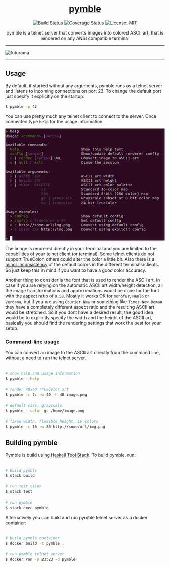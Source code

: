 <h1 align="center">
    <a href="https://github.com/weak-head/pymble">
        pymble
    </a>
</h1>

<p align="center">
    <a href="https://travis-ci.org/weak-head/pymble">
        <img alt="Build Status"
             src="https://travis-ci.org/weak-head/pymble.svg?branch=master">
    </a>
    <a href="https://coveralls.io/github/weak-head/pymble?branch=master">
        <img alt="Coverage Status"
             src="https://coveralls.io/repos/github/weak-head/pymble/badge.svg?branch=master">
    </a>
    <a href="https://github.com/weak-head/pymble/blob/master/LICENSE">
        <img alt="License: MIT"
             src="https://img.shields.io/badge/license-MIT-blue.svg">
    </a>
</p>

<p align="center">
  pymble is a telnet server that converts images into colored ASCII art, that is rendered on any ANSI compatible terminal
</p>

<hr>

![futurama](/img/futurama.png)

<hr>

## Usage

By default, if started without any arguments, pymble runs as a telnet server and listens to incoming connections on port 23. To change the default port just specify it explicitly on the startup:

``` sh
$ pymble -p 42
```

You can use pretty much any telnet client to connect to the server. Once connected type `help` for the usage information:

![telnet-usage](/img/telnet-usage.png)

The image is rendered directly in your terminal and you are limited to the capabilities of your telnet client (or terminal). Some telnet clients do not support TrueColor, others could alter the color a little bit. Also there is a [minor inconsistency](https://en.wikipedia.org/wiki/ANSI_escape_code#Colors) of the default colors in the different terminals/clients. So just keep this in mind if you want to have a good color accuracy.

Another thing to consider is the font that is used to render the ASCII art. In case if you are relying on the automatic ASCII art width/height detection, all the image transformations and approximations would be done for the font with the aspect ratio of `0.58`. Mostly it works OK for `monofur`, `Menlo` or `Verdana`, but if you are using `Courier New` or something like `Times New Roman` they have a completely different aspect ratio and the resulting ASCII art would be stretched. So if you dont have a desired result, the good idea would be to explicitly specify the width and the height of the ASCII art, basically you should find the rendering settings that work the best for your setup.

### Command-line usage

You can convert an image to the ASCII art directly from the command line, without a need to run the telnet server.

``` sh

# show help and usage information
$ pymble --help

# render 40x40 TrueColor art
$ pymble -c tc -w 40 -h 40 image.png

# default size, grayscale
$ pymble --color gs /home/image.png

# fixed width, flexible height, 16 colors
$ pymble -c 16 -w 80 http://some/url/img.png

```

## Building pymble

Pymble is build using [Haskell Tool Stack](http://haskellstack.org). To build pymble, run:

``` sh

# build pymble
$ stack build

# run test cases
$ stack test

# run pymble
$ stack exec pymble

```

Alternatively you can build and run pymble telnet server as a docker container:

``` sh

# build pymble container
$ docker build -t pymble .

# run pymble telnet server
$ docker run -p 23:23 -d pymble

```
